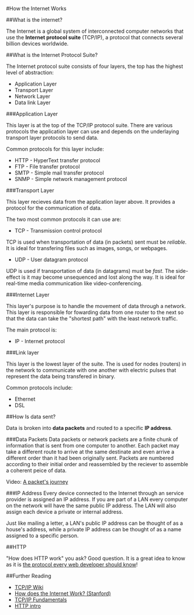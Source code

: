 #How the Internet Works

##What is the internet?

The Internet is a global system of interconnected computer networks that use the **Internet protocol suite** (TCP/IP), a protocol that connects several billion devices worldwide.

##What is the Internet Protocol Suite?

The Internet protocol suite consists of four layers, the top has the highest level of abstraction:

* Application Layer
* Transport Layer
* Network Layer
* Data link Layer

###Application Layer

This layer is at the top of the TCP/IP protocol suite. There are various protocols the application layer can use and depends on the underlaying transport layer protocols to send data.

Common protocols for this layer include:

* HTTP - HyperText transfer protocol
* FTP - File transfer protocol
* SMTP - Simple mail transfer protocol
* SNMP - Simple network management protocol

###Transport Layer

This layer recieves data from the application layer above. It provides a protocol for the communication of data.

The two most common protocols it can use are:

* TCP - Transmission control protocol

TCP is used when transportation of data (in packets) sent must be *reliable*. It is ideal for transfering files such as images, songs, or webpages.

* UDP - User datagram protocol

UDP is used if transportation of data (in datagrams) must be *fast*. The side-effect is it may become unsequenced and lost along the way. It is ideal for real-time media communication like video-conferencing.

###Internet Layer

This layer's purpose is to handle the movement of data through a network. This layer is responsible for fowarding data from one router to the next so that the data can take the "shortest path" with the least network traffic.

The main protocol is:

* IP - Internet protocol

###Link layer

This layer is the lowest layer of the suite. The is used for nodes (routers) in the network to communicate with one another with electric pulses that represent the data being transfered in binary.

Common protocols include:

* Ethernet
* DSL

##How Is data sent?

Data is broken into **data packets** and routed to a specific **IP address**.

###Data Packets
Data packets or network packets are a finite chunk of information that is sent from one computer to another. Each packet may take a different route to arrive at the same destinate and even arrive a different order than it had been originally sent. Packets are numbered according to their initial order and reassembled by the reciever to assemble a coherent peice of data.

Video: [A packet's journey](https://www.youtube.com/watch?v=ewrBalT_eBM)

###IP Address
Every device connected to the Internet through an service provider is assigned an IP address. If you are part of a LAN every computer on the network will have the same public IP address. The LAN will also assign each device a private or internal address.

Just like mailing a letter, a LAN's public IP address can be thought of as a house's address, while a private IP address can be thought of as a name assigned to a specific person.

##HTTP

"How does HTTP work" you ask? Good question. It is a great idea to know as it is [the protocol every web developer should know](http://code.tutsplus.com/tutorials/http-the-protocol-every-web-developer-must-know-part-1--net-31177)!

##Further Reading

* [TCP/IP Wiki](https://en.wikipedia.org/wiki/Internet_protocol_suite)
* [How does the Internet Work? (Stanford)](http://web.stanford.edu/class/msande91si/www-spr04/readings/week1/InternetWhitepaper.htm)
* [TCP/IP Fundamentals](http://www.thegeekstuff.com/2011/11/tcp-ip-fundamentals/)
* [HTTP intro](https://dev.opera.com/articles/http-basic-introduction/)
